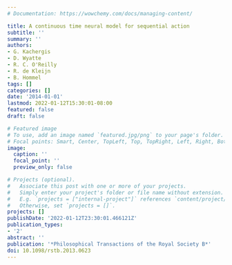 ```yaml
---
# Documentation: https://wowchemy.com/docs/managing-content/

title: A continuous time neural model for sequential action
subtitle: ''
summary: ''
authors:
- G. Kachergis
- D. Wyatte
- R. C. O'Reilly
- R. de Kleijn
- B. Hommel
tags: []
categories: []
date: '2014-01-01'
lastmod: 2022-01-12T15:30:01-08:00
featured: false
draft: false

# Featured image
# To use, add an image named `featured.jpg/png` to your page's folder.
# Focal points: Smart, Center, TopLeft, Top, TopRight, Left, Right, BottomLeft, Bottom, BottomRight.
image:
  caption: ''
  focal_point: ''
  preview_only: false

# Projects (optional).
#   Associate this post with one or more of your projects.
#   Simply enter your project's folder or file name without extension.
#   E.g. `projects = ["internal-project"]` references `content/project/deep-learning/index.md`.
#   Otherwise, set `projects = []`.
projects: []
publishDate: '2022-01-12T23:30:01.466121Z'
publication_types:
- '2'
abstract: ''
publication: '*Philosophical Transactions of the Royal Society B*'
doi: 10.1098/rstb.2013.0623
---
```

